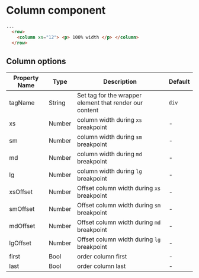 # Column component

```html
...
  <row>
    <column xs="12"> <p> 100% width </p> </column>
  </row>
```

## Column options

Property Name | Type | Description | Default
--- | --- | --- | ---
tagName | String | Set tag for the wrapper element that render our content | `div`
xs | Number | column width during `xs` breakpoint | -
sm | Number | column width during `sm` breakpoint | -
md | Number | column width during `md` breakpoint | -
lg | Number | column width during `lg` breakpoint | -
xsOffset | Number | Offset column width during `xs` breakpoint | -
smOffset | Number | Offset column width during `sm` breakpoint | -
mdOffset | Number | Offset column width during `md` breakpoint | -
lgOffset | Number | Offset column width during `lg` breakpoint | -
first | Bool | order column first | -
last | Bool | order column last | -
